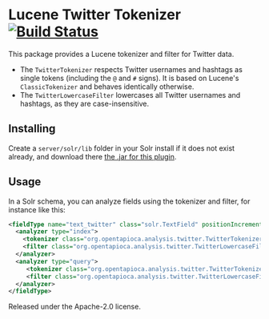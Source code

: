 Lucene Twitter Tokenizer [![Build Status](https://travis-ci.org/wetneb/lucene-twitter.svg?branch=master)](https://travis-ci.org/wetneb/lucene-twitter)
========================

This package provides a Lucene tokenizer and filter for Twitter data.
* The `TwitterTokenizer` respects Twitter usernames and hashtags as single tokens (including
  the `@` and `#` signs). It is based on Lucene's `ClassicTokenizer` and behaves identically
  otherwise.
* The `TwitterLowercaseFilter` lowercases all Twitter usernames and hashtags, as they are
  case-insensitive.

Installing
----------

Create a `server/solr/lib` folder in your Solr install if it does not exist already,
and download there [the .jar for this plugin](https://github.com/wetneb/lucene-twitter/releases/download/v0.0.1/lucene-twitter-0.0.1.jar).

Usage
-----

In a Solr schema, you can analyze fields using the tokenizer and filter, for instance like this:
```xml
<fieldType name="text_twitter" class="solr.TextField" positionIncrementGap="100" multiValued="true">
  <analyzer type="index">
    <tokenizer class="org.opentapioca.analysis.twitter.TwitterTokenizerFactory" />
    <filter class="org.opentapioca.analysis.twitter.TwitterLowercaseFilterFactory" />
  </analyzer>
  <analyzer type="query">
     <tokenizer class="org.opentapioca.analysis.twitter.TwitterTokenizerFactory" />
     <filter class="org.opentapioca.analysis.twitter.TwitterLowercaseFilterFactory" />
  </analyzer>
</fieldType>
```

Released under the Apache-2.0 license.

